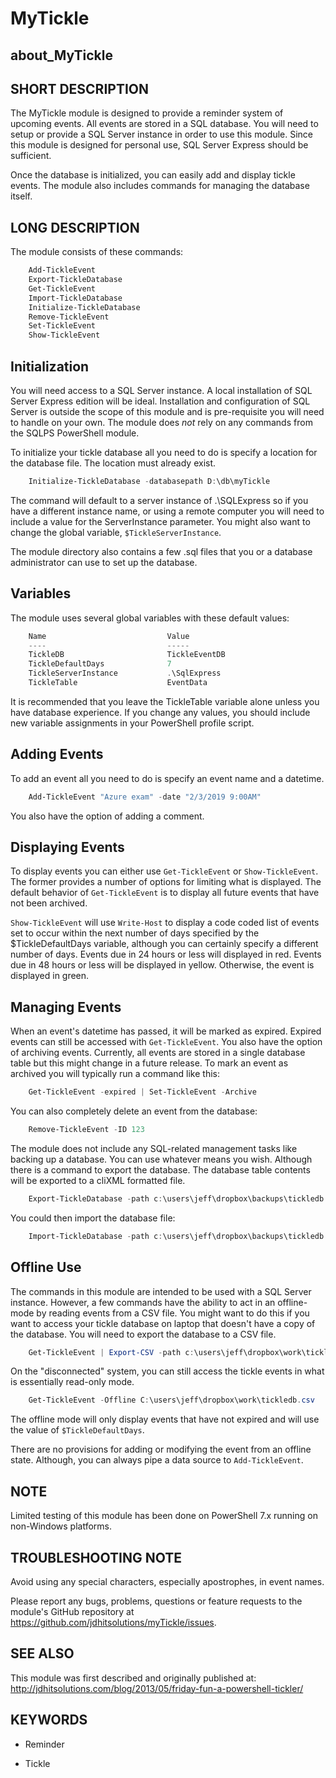﻿# MyTickle

## about_MyTickle

## SHORT DESCRIPTION

The MyTickle module is designed to provide a reminder system of upcoming events.
All events are stored in a SQL database. You will need to setup or provide a
SQL Server instance in order to use this module. Since this module is designed
for personal use, SQL Server Express should be sufficient.

Once the database is initialized, you can easily add and display tickle events.
The module also includes commands for managing the database itself.

## LONG DESCRIPTION

The module consists of these commands:

```powershell
    Add-TickleEvent
    Export-TickleDatabase
    Get-TickleEvent
    Import-TickleDatabase
    Initialize-TickleDatabase
    Remove-TickleEvent
    Set-TickleEvent
    Show-TickleEvent
```

## Initialization

You will need access to a SQL Server instance. A local installation of SQL
Server Express edition will be ideal. Installation and configuration of SQL
Server is outside the scope of this module and is pre-requisite you will need
to handle on your own. The module does *not* rely on any commands from the
SQLPS PowerShell module.

To initialize your tickle database all you need to do is specify a location
for the database file. The location must already exist.

```powershell
    Initialize-TickleDatabase -databasepath D:\db\myTickle
```

The command will default to a server instance of .\SQLExpress so if you have a
different instance name, or using a remote computer you will need to include a
value for the ServerInstance parameter. You might also want to change the global
variable, `$TickleServerInstance`.

The module directory also contains a few .sql files that you or a database
administrator can use to set up the database.

## Variables

The module uses several global variables with these default values:

```powershell
    Name                           Value
    ----                           -----
    TickleDB                       TickleEventDB
    TickleDefaultDays              7
    TickleServerInstance           .\SqlExpress
    TickleTable                    EventData
```

It is recommended that you leave the TickleTable variable alone unless you have
database experience. If you change any values, you should include new variable
assignments in your PowerShell profile script.

## Adding Events

To add an event all you need to do is specify an event name and a datetime.

```powershell
    Add-TickleEvent "Azure exam" -date "2/3/2019 9:00AM"
```

You also have the option of adding a comment.

## Displaying Events

To display events you can either use `Get-TickleEvent` or `Show-TickleEvent`.
The former provides a number of options for limiting what is displayed. The
default behavior of `Get-TickleEvent` is to display all future events that
have not been archived.

`Show-TickleEvent` will use `Write-Host` to display a code coded list of events
set to occur within the next number of days specified by the $TickleDefaultDays
variable, although you can certainly specify a different number of days. Events
due in 24 hours or less will displayed in red. Events due in 48 hours or less
will be displayed in yellow. Otherwise, the event is displayed in green.

## Managing Events

When an event's datetime has passed, it will be marked as expired. Expired
events can still be accessed with `Get-TickleEvent`. You also have the option
of archiving events. Currently, all events are stored in a single database
table but this might change in a future release. To mark an event as archived
you will typically run a command like this:

```powershell
    Get-TickleEvent -expired | Set-TickleEvent -Archive
```

You can also completely delete an event from the database:

```powershell
    Remove-TickleEvent -ID 123
```

The module does not include any SQL-related management tasks like backing up a
database. You can use whatever means you wish. Although there is a command to
export the database. The database table contents will be exported to a cliXML
formatted file.

```powershell
    Export-TickleDatabase -path c:\users\jeff\dropbox\backups\tickledb.xml
```

You could then import the database file:

```powershell
    Import-TickleDatabase -path c:\users\jeff\dropbox\backups\tickledb.xml
```

## Offline Use

The commands in this module are intended to be used with a SQL Server instance.
However, a few commands have the ability to act in an offline-mode by reading
events from a CSV file. You might want to do this if you want to access your
tickle database on laptop that doesn't have a copy of the database. You will
need to export the database to a CSV file.

```powershell
    Get-TickleEvent | Export-CSV -path c:\users\jeff\dropbox\work\tickledb.csv
```

On the "disconnected" system, you can still access the tickle events in what
is essentially read-only mode.

```powershell
    Get-TickleEvent -Offline C:\users\jeff\dropbox\work\tickledb.csv
```

The offline mode will only display events that have not expired and will use
the value of `$TickleDefaultDays`.

There are no provisions for adding or modifying the event from an offline state.
Although, you can always pipe a data source to `Add-TickleEvent`.

## NOTE

Limited testing of this module has been done on PowerShell 7.x running on
non-Windows platforms.

## TROUBLESHOOTING NOTE

Avoid using any special characters, especially apostrophes, in event names.

Please report any bugs, problems, questions or feature requests to the module's
GitHub repository at https://github.com/jdhitsolutions/myTickle/issues.

## SEE ALSO

This module was first described and originally published at:
http://jdhitsolutions.com/blog/2013/05/friday-fun-a-powershell-tickler/

## KEYWORDS

- Reminder

- Tickle
